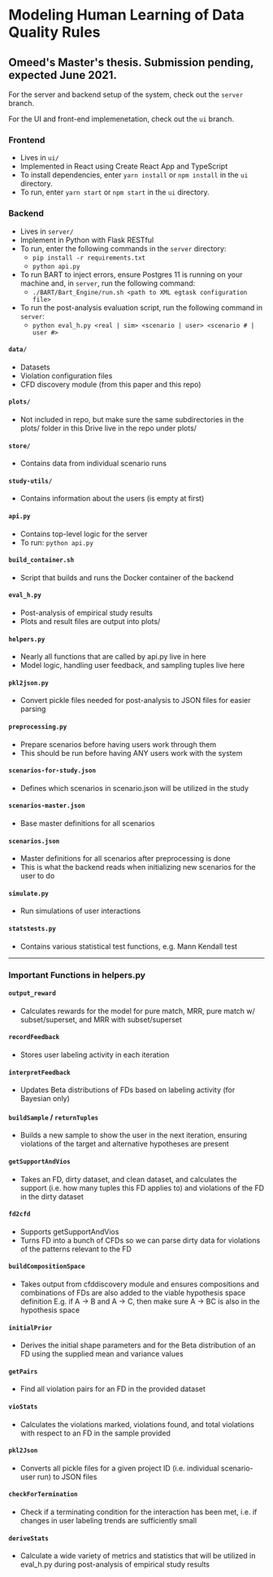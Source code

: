 # Modeling Human Learning of Data Quality Rules

## Omeed's Master's thesis. Submission pending, expected June 2021.

For the server and backend setup of the system, check out the `server` branch.

For the UI and front-end implemenetation, check out the `ui` branch.

### Frontend
- Lives in `ui/`
- Implemented in React using Create React App and TypeScript
- To install dependencies, enter `yarn install` or `npm install` in the `ui` directory.
- To run, enter `yarn start` or `npm start` in the `ui` directory.

### Backend
- Lives in `server/`
- Implement in Python with Flask RESTful
- To run, enter the following commands in the `server` directory:
  - `pip install -r requirements.txt`
  - `python api.py`
- To run BART to inject errors, ensure Postgres 11 is running on your machine and, in `server`, run the following command:
  - `./BART/Bart_Engine/run.sh <path to XML egtask configuration file>`
- To run the post-analysis evaluation script, run the following command in `server`:
  - `python eval_h.py <real | sim> <scenario | user> <scenario # | user #>`

#### `data/`
- Datasets
- Violation configuration files
- CFD discovery module (from this paper and this repo)

#### `plots/`
- Not included in repo, but make sure the same subdirectories in the plots/ folder in this Drive live in the repo under plots/

#### `store/`
- Contains data from individual scenario runs

#### `study-utils/`
- Contains information about the users (is empty at first)

#### `api.py`
- Contains top-level logic for the server
- To run: `python api.py`

#### `build_container.sh`
- Script that builds and runs the Docker container of the backend

#### `eval_h.py`
- Post-analysis of empirical study results
- Plots and result files are output into plots/

#### `helpers.py`
- Nearly all functions that are called by api.py live in here
- Model logic, handling user feedback, and sampling tuples live here

#### `pkl2json.py`
- Convert pickle files needed for post-analysis to JSON files for easier parsing

#### `preprocessing.py`
- Prepare scenarios before having users work through them
- This should be run before having ANY users work with the system

#### `scenarios-for-study.json`
- Defines which scenarios in scenario.json will be utilized in the study

#### `scenarios-master.json`
- Base master definitions for all scenarios

#### `scenarios.json`
- Master definitions for all scenarios after preprocessing is done
- This is what the backend reads when initializing new scenarios for the user to do

#### `simulate.py`
- Run simulations of user interactions

#### `statstests.py`
- Contains various statistical test functions, e.g. Mann Kendall test

---
### Important Functions in helpers.py
#### `output_reward`
- Calculates rewards for the model for pure match, MRR, pure match w/ subset/superset, and MRR with subset/superset

#### `recordFeedback`
- Stores user labeling activity in each iteration

#### `interpretFeedback`
- Updates Beta distributions of FDs based on labeling activity (for Bayesian only)

#### `buildSample` / `returnTuples`
- Builds a new sample to show the user in the next iteration, ensuring violations of the target and alternative hypotheses are present

#### `getSupportAndVios`
- Takes an FD, dirty dataset, and clean dataset, and calculates the support (i.e. how many tuples this FD applies to) and violations of the FD in the dirty dataset

#### `fd2cfd`
- Supports getSupportAndVios
- Turns FD into a bunch of CFDs so we can parse dirty data for violations of the patterns relevant to the FD

#### `buildCompositionSpace`
- Takes output from cfddiscovery module and ensures compositions and combinations of FDs are also added to the viable hypothesis space definition
E.g. if A → B and A → C, then make sure A → BC is also in the hypothesis space

#### `initialPrior`
- Derives the initial shape parameters  and  for the Beta distribution of an FD using the supplied mean and variance values

#### `getPairs`
- Find all violation pairs for an FD in the provided dataset

#### `vioStats`
- Calculates the violations marked, violations found, and total violations with respect to an FD in the sample provided

#### `pkl2Json`
- Converts all pickle files for a given project ID (i.e. individual scenario-user run) to JSON files

#### `checkForTermination`
- Check if a terminating condition for the interaction has been met, i.e. if changes in user labeling trends are sufficiently small

#### `deriveStats`
- Calculate a wide variety of metrics and statistics that will be utilized in eval_h.py during post-analysis of empirical study results

